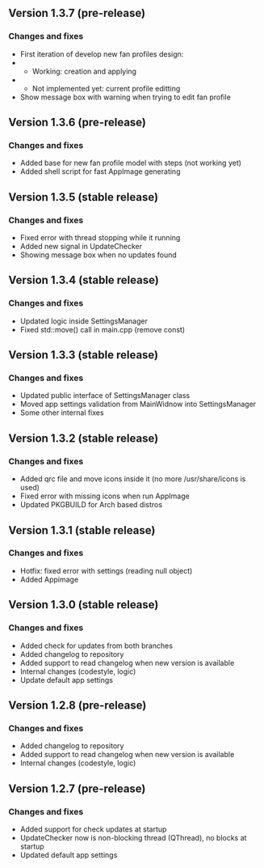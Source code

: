 ## Version 1.3.7 (pre-release)
### Changes and fixes
* First iteration of develop new fan profiles design:
* * Working: creation and applying
* * Not implemented yet: current profile editting
* Show message box with warning when trying to edit fan profile


## Version 1.3.6 (pre-release)
### Changes and fixes
* Added base for new fan profile model with steps (not working yet)
* Added shell script for fast AppImage generating


## Version 1.3.5 (stable release)
### Changes and fixes
* Fixed error with thread stopping while it running
* Added new signal in UpdateChecker
* Showing message box when no updates found


## Version 1.3.4 (stable release)
### Changes and fixes
* Updated logic inside SettingsManager
* Fixed std::move() call in main.cpp (remove const)


## Version 1.3.3 (stable release)
### Changes and fixes
* Updated public interface of SettingsManager class
* Moved app settings validation from MainWidnow into SettingsManager
* Some other internal fixes


## Version 1.3.2 (stable release)
### Changes and fixes
* Added qrc file and move icons inside it (no more /usr/share/icons is used)
* Fixed error with missing icons when run AppImage
* Updated PKGBUILD for Arch based distros


## Version 1.3.1 (stable release)
### Changes and fixes
* Hotfix: fixed error with settings (reading null object)
* Added Appimage


## Version 1.3.0 (stable release)
### Changes and fixes
* Added check for updates from both branches
* Added changelog to repository
* Added support to read changelog when new version is available
* Internal changes (codestyle, logic)
* Update default app settings


## Version 1.2.8 (pre-release)
### Changes and fixes
* Added changelog to repository
* Added support to read changelog when new version is available
* Internal changes (codestyle, logic)


## Version 1.2.7 (pre-release)
### Changes and fixes
* Added support for check updates at startup
* UpdateChecker now is non-blocking thread (QThread), no blocks at startup
* Updated default app settings

